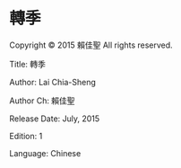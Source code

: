 # 轉季

Copyright © 2015 賴佳聖 All rights reserved.

Title: 轉季

Author: Lai Chia-Sheng

Author Ch: 賴佳聖

Release Date: July, 2015

Edition: 1

Language: Chinese
